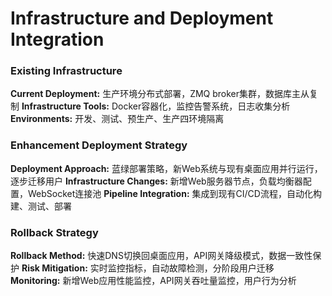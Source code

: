 # Infrastructure and Deployment Integration

### Existing Infrastructure

**Current Deployment:** 生产环境分布式部署，ZMQ broker集群，数据库主从复制
**Infrastructure Tools:** Docker容器化，监控告警系统，日志收集分析
**Environments:** 开发、测试、预生产、生产四环境隔离

### Enhancement Deployment Strategy

**Deployment Approach:** 蓝绿部署策略，新Web系统与现有桌面应用并行运行，逐步迁移用户
**Infrastructure Changes:** 新增Web服务器节点，负载均衡器配置，WebSocket连接池
**Pipeline Integration:** 集成到现有CI/CD流程，自动化构建、测试、部署

### Rollback Strategy

**Rollback Method:** 快速DNS切换回桌面应用，API网关降级模式，数据一致性保护
**Risk Mitigation:** 实时监控指标，自动故障检测，分阶段用户迁移
**Monitoring:** 新增Web应用性能监控，API网关吞吐量监控，用户行为分析
